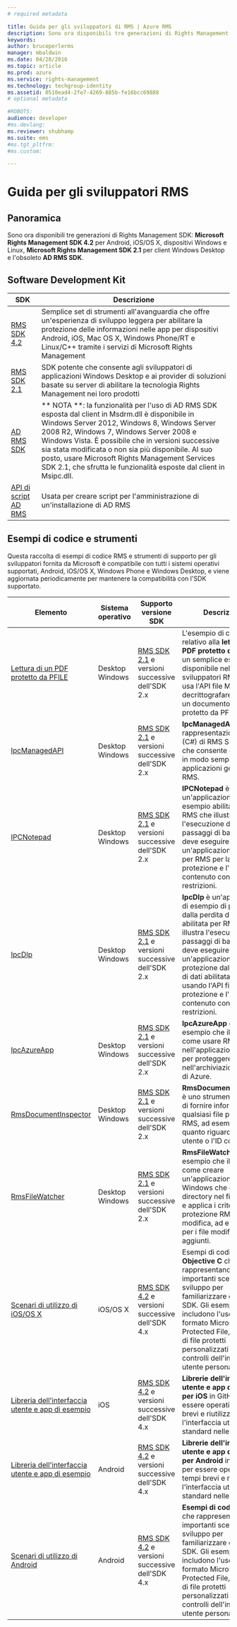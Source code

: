 ```yaml
---
# required metadata

title: Guida per gli sviluppatori di RMS | Azure RMS
description: Sono ora disponibili tre generazioni di Rights Management SDK.
keywords:
author: bruceperlerms
manager: mbaldwin
ms.date: 04/28/2016
ms.topic: article
ms.prod: azure
ms.service: rights-management
ms.technology: techgroup-identity
ms.assetid: 0510ead4-2fe7-4269-885b-fe16bcc69888
# optional metadata

#ROBOTS:
audience: developer
#ms.devlang:
ms.reviewer: shubhamp
ms.suite: ems
#ms.tgt_pltfrm:
#ms.custom:

---
```


# Guida per gli sviluppatori RMS

## Panoramica ##
Sono ora disponibili tre generazioni di Rights Management SDK: **Microsoft Rights Management SDK 4.2** per Android, iOS/OS X, dispositivi Windows e Linux, **Microsoft Rights Management SDK 2.1** per client Windows Desktop e l'obsoleto **AD RMS SDK**.

## Software Development Kit ##
| SDK | Descrizione |
|------|---------|
| [RMS SDK 4.2](active-directory-rights-management-services-multi-platform-thin-client-sdk-portal.md) | Semplice set di strumenti all'avanguardia che offre un'esperienza di sviluppo leggera per abilitare la protezione delle informazioni nelle app per dispositivi Android, iOS, Mac OS X, Windows Phone/RT e Linux/C++ tramite i servizi di Microsoft Rights Management |
| [RMS SDK 2.1](microsoft-information-protection-and-control-client-portal.md) | SDK potente che consente agli sviluppatori di applicazioni Windows Desktop e ai provider di soluzioni basate su server di abilitare la tecnologia Rights Management nei loro prodotti|
|[AD RMS SDK]()|** NOTA **: la funzionalità per l'uso di AD RMS SDK esposta dal client in Msdrm.dll è disponibile in Windows Server 2012, Windows 8, Windows Server 2008 R2, Windows 7, Windows Server 2008 e Windows Vista. È possibile che in versioni successive sia stata modificata o non sia più disponibile. Al suo posto, usare Microsoft Rights Management Services SDK 2.1, che sfrutta le funzionalità esposte dal client in Msipc.dll.|
|[API di script AD RMS]()| Usata per creare script per l'amministrazione di un'installazione di AD RMS|

## Esempi di codice e strumenti ##
Questa raccolta di esempi di codice RMS e strumenti di supporto per gli sviluppatori fornita da Microsoft è compatibile con tutti i sistemi operativi supportati, Android, iOS/OS X, Windows Phone e Windows Desktop, e viene aggiornata periodicamente per mantenere la compatibilità con l'SDK supportato.

| Elemento | Sistema operativo | Supporto versione SDK | Descrizione |
|------|------------------|------------------------|-------------|
| [Lettura di un PDF protetto da PFILE](https://blogs.msdn.microsoft.com/rms/2015/11/09/reading-a-pfile-protected-pdf/) | Desktop Windows| [RMS SDK 2.1](microsoft-information-protection-and-control-client-portal.md) e versioni successive dell'SDK 2.x | L'esempio di codice relativo alla **lettura di un PDF protetto da PFILE** è un semplice esempio disponibile nel blog per sviluppatori RMS che usa l'API file MSIPC per decrittografare e aprire un documento PDF protetto da PFILE.|
| [IpcManagedAPI](https://github.com/Azure-Samples/active-directory-dotnet-rms) | Desktop Windows | [RMS SDK 2.1](microsoft-information-protection-and-control-client-portal.md) e versioni successive dell'SDK 2.x | **IpcManagedAPI** è una rappresentazione .NET (C#) di RMS SDK 2.1 che consente di abilitare in modo semplice le applicazioni gestite per RMS.|
| [IPCNotepad](https://code.msdn.microsoft.com/ipcnotepad-sample-f67dae80) | Desktop Windows | [RMS SDK 2.1](microsoft-information-protection-and-control-client-portal.md) e versioni successive dell'SDK 2.x| **IPCNotepad** è un'applicazione di esempio abilitata per RMS che illustra l'esecuzione dei passaggi di base che deve eseguire un'applicazione abilitata per RMS per la protezione e l'utilizzo di contenuto con restrizioni.|
| [IpcDlp](https://github.com/Azure-Samples/active-directory-dotnet-rms)|Desktop Windows|[RMS SDK 2.1](microsoft-information-protection-and-control-client-portal.md) e versioni successive dell'SDK 2.x|**IpcDlp** è un'applicazione di esempio di protezione dalla perdita di dati abilitata per RMS che illustra l'esecuzione dei passaggi di base che deve eseguire un'applicazione di protezione dalla perdita di dati abilitata per RMS usando l'API file per la protezione e l'utilizzo di contenuto con restrizioni.|
| [IpcAzureApp](https://github.com/Azure-Samples/active-directory-dotnet-rms) | Desktop Windows|[RMS SDK 2.1](microsoft-information-protection-and-control-client-portal.md) e versioni successive dell'SDK 2.x|**IpcAzureApp** è un esempio che illustra come usare RMS SDK nell'applicazione Azure per proteggere i dati nell'archiviazione BLOB di Azure.|
| [RmsDocumentInspector](https://github.com/Azure-Samples/active-directory-dotnet-rms) | Desktop Windows|[RMS SDK 2.1](microsoft-information-protection-and-control-client-portal.md) e versioni successive dell'SDK 2.x|**RmsDocumentInspector** è uno strumento in grado di fornire informazioni su qualsiasi file protetto da RMS, ad esempio per quanto riguarda i diritti utente o l'ID contenuto.|
| [RmsFileWatcher](https://github.com/Azure-Samples/active-directory-dotnet-rms) | Desktop Windows|[RMS SDK 2.1](microsoft-information-protection-and-control-client-portal.md) e versioni successive dell'SDK 2.x|**RmsFileWatcher** è un esempio che illustra come creare un'applicazione Windows che controlla le directory nel file system e applica i criteri di protezione RMS a ogni modifica, ad esempio per i file modificati o aggiunti.|
| [Scenari di utilizzo di iOS/OS X](https://msdn.microsoft.com/en-us/library/dn758307(v=vs.85).aspx) |iOS/OS X|[RMS SDK 4.2](active-directory-rights-management-services-multi-platform-thin-client-sdk-portal.md) e versioni successive dell'SDK 4.x|Esempi di codice **Objective C** che rappresentano importanti scenari di sviluppo per familiarizzare con RMS SDK. Gli esempi includono l'uso del formato Microsoft Protected File, di formati di file protetti personalizzati e di controlli dell'interfaccia utente personalizzati.|
| [Libreria dell'interfaccia utente e app di esempio](https://github.com/AzureAD/rms-sdk-ui-for-ios) |iOS|[RMS SDK 4.2](active-directory-rights-management-services-multi-platform-thin-client-sdk-portal.md) e versioni successive dell'SDK 4.x|**Librerie dell'interfaccia utente e app di esempio per iOS** in GitHub, per essere operativi in tempi brevi e riutilizzare l'interfaccia utente standard nelle app.|
| [Libreria dell'interfaccia utente e app di esempio](https://github.com/AzureAD/rms-sdk-ui-for-android) |Android|[RMS SDK 4.2](active-directory-rights-management-services-multi-platform-thin-client-sdk-portal.md) e versioni successive dell'SDK 4.x|**Librerie dell'interfaccia utente e app di esempio per Android** in GitHub, per essere operativi in tempi brevi e riutilizzare l'interfaccia utente standard nelle app.|
| [Scenari di utilizzo di Android](https://msdn.microsoft.com/en-us/library/dn758246(v=vs.85).aspx) |Android|[RMS SDK 4.2](active-directory-rights-management-services-multi-platform-thin-client-sdk-portal.md) e versioni successive dell'SDK 4.x|**Esempi di codice Java** che rappresentano importanti scenari di sviluppo per familiarizzare con RMS SDK. Gli esempi includono l'uso del formato Microsoft Protected File, di formati di file protetti personalizzati e di controlli dell'interfaccia utente personalizzati.|


<!--HONumber=Apr16_HO4-->


